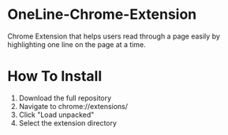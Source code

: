 # OneLine-Chrome-Extension
Chrome Extension that helps users read through a page easily by highlighting one line on the page at a time.


# How To Install
1. Download the full repository
2. Navigate to chrome://extensions/
3. Click "Load unpacked"
4. Select the extension directory
